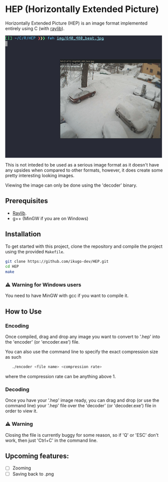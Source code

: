 # HEP (Horizontally Extended Picture)

Horizontally Extended Picture (HEP) is an image format implemented entirely using C (with [raylib](https://www.raylib.com/)).

<img src="./example.gif" align="center" alt="gif example" width="500"/>

This is not inteded to be used as a serious image format as it doesn't have any upsides when compared to other formats, however, it does create some pretty interesting looking images.

Viewing the image can only be done using the 'decoder' binary.


## Prerequisites

- [Raylib](https://github.com/raysan5/raylib#build-and-installation).
- g++ (MinGW if you are on Windows)

## Installation

To get started with this project, clone the repository and compile the project using the provided `Makefile`.

```bash
git clone https://github.com/ikugo-dev/HEP.git
cd HEP
make
```
### ⚠️ **Warning for Windows users**
You need to have MinGW with gcc if you want to compile it.


## How to Use

### Encoding
Once compiled, drag and drop any image you want to convert to '.hep' into the 'encoder' (or 'encoder.exe') file.

You can also use the command line to specify the exact compression size as such
```bash
   ./encoder <file name> <compression rate>
```
where the compression rate can be anything above 1.

### Decoding
Once you have your '.hep' image ready, you can drag and drop (or use the command line) your '.hep' file over the 'decoder' (or 'decoder.exe') file in order to view it.

### ⚠️ **Warning**
Closing the file is currently buggy for some reason, so if 'Q' or 'ESC' don't work, then just 'Ctrl+C' in the command line.

## Upcoming features:
- [ ] Zooming
- [ ] Saving back to .png
